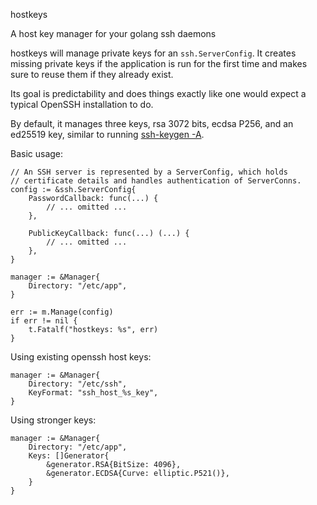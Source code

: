 hostkeys

A host key manager for your golang ssh daemons

hostkeys will manage private keys for an `ssh.ServerConfig`. It creates missing private keys if the application is run for the first time and makes sure to reuse them if they already exist. 

Its goal is predictability and does things exactly like one would expect a typical OpenSSH installation to do. 

By default, it manages three keys, rsa 3072 bits, ecdsa P256, and an ed25519 key, similar to running [ssh-keygen -A](https://man7.org/linux/man-pages/man1/ssh-keygen.1.html#:~:text=are%20as%20follows%3A-,-A,-For%20each%20of).

Basic usage:
```
// An SSH server is represented by a ServerConfig, which holds
// certificate details and handles authentication of ServerConns.
config := &ssh.ServerConfig{
    PasswordCallback: func(...) {
        // ... omitted ...
    },

    PublicKeyCallback: func(...) (...) {
        // ... omitted ...
    },
}

manager := &Manager{
    Directory: "/etc/app",
}

err := m.Manage(config)
if err != nil {
    t.Fatalf("hostkeys: %s", err)
}
```

Using existing openssh host keys:
```
manager := &Manager{
    Directory: "/etc/ssh",
    KeyFormat: "ssh_host_%s_key",
}
```

Using stronger keys:
```
manager := &Manager{
    Directory: "/etc/app",
    Keys: []Generator{
		&generator.RSA{BitSize: 4096},
		&generator.ECDSA{Curve: elliptic.P521()},
	}
}
```